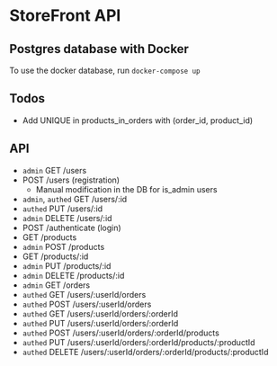 # StoreFront API

## Postgres database with Docker

To use the docker database, run `docker-compose up`

## Todos

* Add UNIQUE in products_in_orders with (order_id, product_id)

## API

* `admin` GET /users
* POST /users (registration)
  * Manual modification in the DB for is_admin users
* `admin`, `authed` GET /users/:id
* `authed` PUT /users/:id
* `admin` DELETE /users/:id
* POST /authenticate (login)
* GET /products
* `admin` POST /products
* GET /products/:id
* `admin` PUT /products/:id
* `admin` DELETE /products/:id
* `admin` GET /orders
* `authed` GET /users/:userId/orders
* `authed` POST /users/:userId/orders
* `authed` GET /users/:userId/orders/:orderId
* `authed` PUT /users/:userId/orders/:orderId
* `authed` POST /users/:userId/orders/:orderId/products
* `authed` PUT /users/:userId/orders/:orderId/products/:productId
* `authed` DELETE /users/:userId/orders/:orderId/products/:productId
